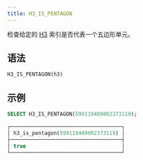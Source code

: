 ```yaml
---
title: H3_IS_PENTAGON
---
```


检查给定的 [H3](https://eng.uber.com/h3/) 索引是否代表一个五边形单元。

## 语法

```sql
H3_IS_PENTAGON(h3)
```

## 示例

```sql
SELECT H3_IS_PENTAGON(599119489002373119);

┌────────────────────────────────────┐
│ h3_is_pentagon(599119489002373119) │
├────────────────────────────────────┤
│ true                               │
└────────────────────────────────────┘
```